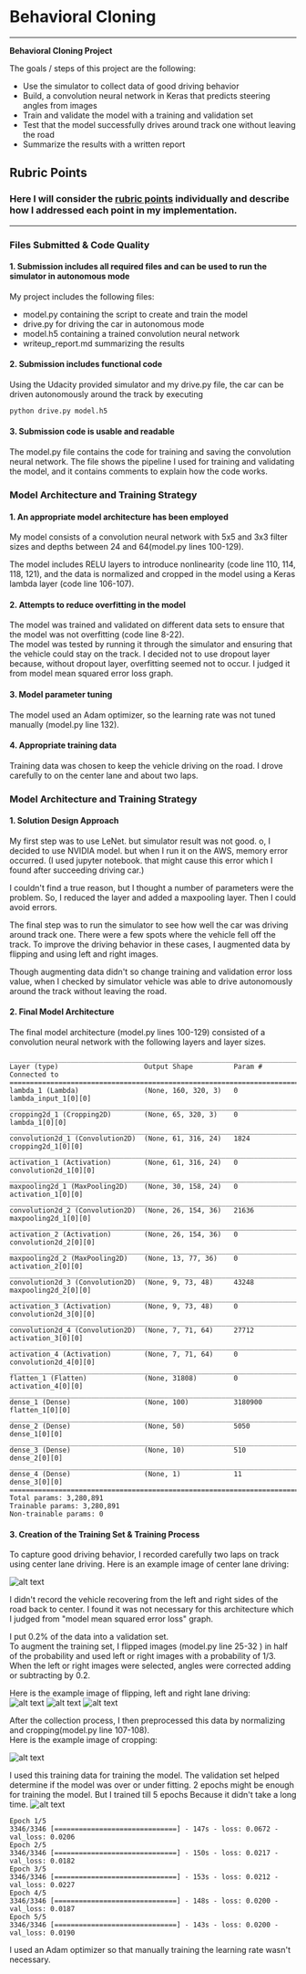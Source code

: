 # **Behavioral Cloning**

---

**Behavioral Cloning Project**

The goals / steps of this project are the following:
* Use the simulator to collect data of good driving behavior
* Build, a convolution neural network in Keras that predicts steering angles from images
* Train and validate the model with a training and validation set
* Test that the model successfully drives around track one without leaving the road
* Summarize the results with a written report


[//]: # (Image References)

[image1]: ./examples/placeholder.png "Model Visualization"
[image2]: ./images/center_2017_07_18_21_11_01_154.jpg "DrivingCenter"
[image3]: ./images/left_2017_07_18_21_11_01_154.jpg "DrivingLeft"
[image4]: ./images/right_2017_07_18_21_11_01_154.jpg "DrivingRight"
[image7]: ./images/graph.png "Graph Image"
[image8]: ./images/flip.jpg "Flipped Image"
[image9]: ./images/crop.jpg "Cropped Image"

## Rubric Points
### Here I will consider the [rubric points](https://review.udacity.com/#!/rubrics/432/view) individually and describe how I addressed each point in my implementation.  

---
### Files Submitted & Code Quality

#### 1. Submission includes all required files and can be used to run the simulator in autonomous mode

My project includes the following files:
* model.py containing the script to create and train the model
* drive.py for driving the car in autonomous mode
* model.h5 containing a trained convolution neural network
* writeup_report.md summarizing the results

#### 2. Submission includes functional code
Using the Udacity provided simulator and my drive.py file, the car can be driven autonomously around the track by executing
```sh
python drive.py model.h5
```

#### 3. Submission code is usable and readable

The model.py file contains the code for training and saving the convolution neural network. The file shows the pipeline I used for training and validating the model, and it contains comments to explain how the code works.

### Model Architecture and Training Strategy

#### 1. An appropriate model architecture has been employed

My model consists of a convolution neural network with 5x5 and 3x3 filter sizes and depths between 24 and 64(model.py lines 100-129).

The model includes RELU layers to introduce nonlinearity (code line 110, 114, 118, 121), and the data is normalized and cropped in the model using a Keras lambda layer (code line 106-107).

#### 2. Attempts to reduce overfitting in the model

The model was trained and validated on different data sets to ensure that the model was not overfitting (code line 8-22).  
The model was tested by running it through the simulator and ensuring that the vehicle could stay on the track.
I decided not to use dropout layer because, without dropout layer, overfitting seemed not to occur. I judged it from model mean squared error loss graph.


#### 3. Model parameter tuning

The model used an Adam optimizer, so the learning rate was not tuned manually (model.py line 132).

#### 4. Appropriate training data

Training data was chosen to keep the vehicle driving on the road.
I drove carefully to on the center lane and about two laps.

### Model Architecture and Training Strategy

#### 1. Solution Design Approach

My first step was to use LeNet. but simulator result was not good.
o, I decided to use NVIDIA model. but when I run it on the AWS, memory error occurred.
(I used jupyter notebook. that might cause this error which I found after succeeding driving car.)

I couldn't find a true reason, but I thought a number of parameters were the problem. So, I reduced the layer and added a maxpooling layer. Then I could avoid errors.  

The final step was to run the simulator to see how well the car was driving around track one. There were a few spots where the vehicle fell off the track. To improve the driving behavior in these cases, I augmented data by flipping and using left and right images.

Though augmenting data didn't so change training and validation error loss value, when I checked by simulator vehicle was able to drive autonomously around the track without leaving the road.


#### 2. Final Model Architecture

The final model architecture (model.py lines 100-129) consisted of a convolution neural network with the following layers and layer sizes.

```
____________________________________________________________________________________________________
Layer (type)                     Output Shape          Param #     Connected to
====================================================================================================
lambda_1 (Lambda)                (None, 160, 320, 3)   0           lambda_input_1[0][0]
____________________________________________________________________________________________________
cropping2d_1 (Cropping2D)        (None, 65, 320, 3)    0           lambda_1[0][0]
____________________________________________________________________________________________________
convolution2d_1 (Convolution2D)  (None, 61, 316, 24)   1824        cropping2d_1[0][0]
____________________________________________________________________________________________________
activation_1 (Activation)        (None, 61, 316, 24)   0           convolution2d_1[0][0]
____________________________________________________________________________________________________
maxpooling2d_1 (MaxPooling2D)    (None, 30, 158, 24)   0           activation_1[0][0]
____________________________________________________________________________________________________
convolution2d_2 (Convolution2D)  (None, 26, 154, 36)   21636       maxpooling2d_1[0][0]
____________________________________________________________________________________________________
activation_2 (Activation)        (None, 26, 154, 36)   0           convolution2d_2[0][0]
____________________________________________________________________________________________________
maxpooling2d_2 (MaxPooling2D)    (None, 13, 77, 36)    0           activation_2[0][0]
____________________________________________________________________________________________________
convolution2d_3 (Convolution2D)  (None, 9, 73, 48)     43248       maxpooling2d_2[0][0]
____________________________________________________________________________________________________
activation_3 (Activation)        (None, 9, 73, 48)     0           convolution2d_3[0][0]
____________________________________________________________________________________________________
convolution2d_4 (Convolution2D)  (None, 7, 71, 64)     27712       activation_3[0][0]
____________________________________________________________________________________________________
activation_4 (Activation)        (None, 7, 71, 64)     0           convolution2d_4[0][0]
____________________________________________________________________________________________________
flatten_1 (Flatten)              (None, 31808)         0           activation_4[0][0]
____________________________________________________________________________________________________
dense_1 (Dense)                  (None, 100)           3180900     flatten_1[0][0]
____________________________________________________________________________________________________
dense_2 (Dense)                  (None, 50)            5050        dense_1[0][0]
____________________________________________________________________________________________________
dense_3 (Dense)                  (None, 10)            510         dense_2[0][0]
____________________________________________________________________________________________________
dense_4 (Dense)                  (None, 1)             11          dense_3[0][0]
====================================================================================================
Total params: 3,280,891
Trainable params: 3,280,891
Non-trainable params: 0
```

#### 3. Creation of the Training Set & Training Process

To capture good driving behavior, I recorded carefully two laps on track using center lane driving. Here is an example image of center lane driving:

![alt text][image2]

I didn't record the vehicle recovering from the left and right sides of the road back to center. I found it was not necessary for this architecture which I judged from "model mean squared error loss" graph.


I put 0.2% of the data into a validation set.  
To augment the training set, I flipped images (model.py line 25-32 ) in half of the probability and used left or right images with a probability of 1/3. When the left or right images were selected, angles were corrected adding or subtracting by 0.2.

Here is the example image of flipping, left and right lane driving:  
![alt text][image8]
![alt text][image3]
![alt text][image4]

After the collection process, I then preprocessed this data by normalizing and cropping(model.py line 107-108).  
Here is the example image of cropping:  

![alt text][image9]


I used this training data for training the model. The validation set helped determine if the model was over or under fitting.
2 epochs might be enough for training the model. But I trained till 5 epochs Because it didn't take a long time.
![alt text][image7]  
```
Epoch 1/5
3346/3346 [==============================] - 147s - loss: 0.0672 - val_loss: 0.0206
Epoch 2/5
3346/3346 [==============================] - 150s - loss: 0.0217 - val_loss: 0.0182
Epoch 3/5
3346/3346 [==============================] - 153s - loss: 0.0212 - val_loss: 0.0227
Epoch 4/5
3346/3346 [==============================] - 148s - loss: 0.0200 - val_loss: 0.0187
Epoch 5/5
3346/3346 [==============================] - 143s - loss: 0.0200 - val_loss: 0.0190
```

I used an Adam optimizer so that manually training the learning rate wasn't necessary.

